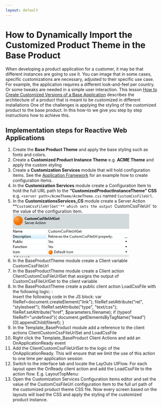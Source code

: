 ```yaml
---
layout: default
---
```

# How to Dynamically Import the Customized Product Theme in the Base Product
When developing a product application for a customer, it may be that different instances are going to use it. You can image that in some cases, specific customizations are necessary, adjusted to their specific use case. For example, the application requires a different look-and-feel per country. Or some tweaks are needed in a simple user interaction. This lesson [How to Create Customized Versions of a Base Application](https://success.outsystems.com/Documentation/Best_Practices/Architecture/How_to_Create_Customized_Versions_of_a_Base_Application) describes the architecture of a product that is meant to be customized in different installations
One of the challenges is applying the styling of the customized product to the base product. In this how-to we give you step by step instructions how to achieve this.
## Implementation steps for Reactive Web Applications
1.	Create the **Base Product Theme** and apply the base styling such as fonts and colors.
2.	Create a **Customized Product Instance Theme** e.g. **ACME Theme** and apply the custom styling
3.	Create a **Customization Services** module that will hold configuration items. See the [Application Framework](https://www.outsystems.com/forge/component-overview/5944/application-framework) for an example how to create configuration items.
4.	In the **Customization Services** module create a Configuration Item to hold the full URL path to the **“CustomizedProductInstanceTheme” CSS** e.g.
`<server path>/AcmeTheme/AcmeTheme.css` named `CustomCssFileUrl`.
5.	In the **CustomizationsServices_CS** module create a Server Action **`CustomCssFileUrlGet'** which sets the output `CustomCssFileUrl` to the value of the configuration item.
![Screenshot of CustomCssFileUrlGet](images/CustomCssFileUrlGet.png)
6.	In the BaseProductTheme module create a Client variable CustomCssFileUrl
7.	In the BaseProductTheme module create a Client action ClientCustomCssFileUrlSet that assigns the output of CustomCssFileUrlGet to the client variable   
8.	In the BaseProductTheme create a public client action LoadCssFile with the following logic: :  
Insert the following code in the JS block:
var fileRef=document.createElement("link");
    fileRef.setAttribute("rel", "stylesheet");
    fileRef.setAttribute("type", "text/css");
    fileRef.setAttribute("href", $parameters.filename);
    if (typeof fileRef!="undefined"){
        document.getElementsByTagName("head")[0].appendChild(fileref);
}
9.	In the Template_BaseProduct module add a reference to the client actions ClientCustomCssFileUrlSet and LoadCssFile
10.	Right click the Template_BaseProduct Client Actions and add an OnApplicationReady event
11.	Add the ClientCustomCssFileUrlSet to the logic of the OnApplicationReady. This will ensure that we limit the use of this action to one time per application session
12.	Switch to the interface tab and locate the LayOuts UIFlow. For each layout open the OnReady client action and add the LoadCssFile to the action flow. E.g. LayoutTopMenu:  
13.	Open the Customization Services Configuration items editor and set the value of the CustomCssFileUrl configuration item to the full url path of the customized product theme CSS file.
Now every screen based on the layouts will load the CSS and apply the styling of the customized product instance.
